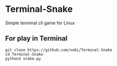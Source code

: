 # Terminal-Snake
Simple terminal cli game for Linux 
## For play in Terminal

```
git clone https://github.com/vo6i/Terminal-Snake
cd Terminal-Snake
python3 snake.py
```
